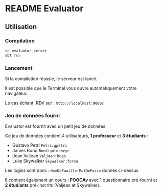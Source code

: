 # README Evaluator

## Utilisation

### Compilation

```bash
cd evaluator_server
sbt run
```

### Lancement

Si la compilation réussie, le serveur est lancé.

Il est possible que le Terminal vous ouvre automatiquement votre navigateur.

Le cas échant, RDV sur : `http://localhost:9000/`

### Jeu de données fourni

Evaluator est fournit avec un petit jeu de données.

Ce jeu de données contient 4 utilisateurs, **1 professeur** et **3 étudiants** :

  * Gustavo Petri `Petri:gpetri`
  * James Bond `Bond:goldeneye`
  * Jean Valjean `Valjean:hugo`
  * Luke Skywalker `Skywalker:force`

Les logins sont donc : `NomDeFamille:MotDePasse` donnés ci-dessus.

Il contient également un cours : **POOCAv** avec 1 questionnaire pré-fourni et **2 étudiants** pré-inscrits (Valjean et Skywalker).
